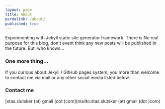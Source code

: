 ```yaml
---
layout: page
title: About
permalink: /about/
published: true
---
```


Experimenting with Jekyll static site generator framework. There is No real purpose for this blog, don't event think any new posts will be published in the future. But, who knows...

### One more thing...

If you curious about Jekyll / GitHub pages system, you more than welcome to contact me via  mail or any other social media listed below.

### Contact me

[stas.slutsker (at) gmail (dot )com](mailto:stas.slutsker (at) gmail (dot )com)